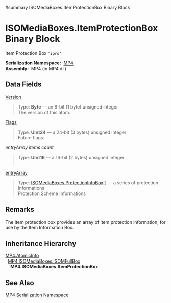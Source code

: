﻿#summary ISOMediaBoxes.ItemProtectionBox Binary Block

# ISOMediaBoxes.ItemProtectionBox Binary Block #


Item Protection Box `'ipro'`

**Serialization Namespace:**  [MP4](Bin_N_MP4.md)<br><b>Assembly:</b>  MP4 (in MP4.dll)<br>
<h2>Data Fields</h2>

<a href='Bin_F_MP4_ISOMediaBoxes_ISOMFullBox_Version.md'>Version</a>

<blockquote>Type: <b>Byte</b> — an 8-bit (1 byte) unsigned integer <br>The version of this atom.<br></blockquote>

<a href='Bin_F_MP4_ISOMediaBoxes_ISOMFullBox_Flags.md'>Flags</a>

<blockquote>Type: <b>UInt24</b> — a 24-bit (3 bytes) unsigned integer <br>Future flags.<br></blockquote>

<i>entryArray items count</i>

<blockquote>Type: <b>UInt16</b> — a 16-bit (2 bytes) unsigned integer<br><br></blockquote>

<a href='Bin_F_MP4_ISOMediaBoxes_ItemProtectionBox_entryArray.md'>entryArray</a>

<blockquote>Type: <a href='Bin_T_MP4_ISOMediaBoxes_ProtectionInfoBox.md'>ISOMediaBoxes.ProtectionInfoBox</a>[] — a series of protection informations<br>Protection Scheme Informations<br></blockquote>

<h2>Remarks</h2>
The item protection box provides an array of item protection information, for use by the Item Information Box.<br>
<h2>Inheritance Hierarchy</h2>
<a href='Bin_T_MP4_AtomicInfo.md'>MP4.AtomicInfo</a><br>  <a href='Bin_T_MP4_ISOMediaBoxes_ISOMFullBox.md'>MP4.ISOMediaBoxes.ISOMFullBox</a><br>    <b>MP4.ISOMediaBoxes.ItemProtectionBox</b><br>
<h2>See Also</h2>

<a href='Bin_N_MP4.md'>MP4 Serialization Namespace</a>